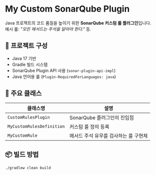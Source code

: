 # My Custom SonarQube Plugin

Java 프로젝트의 코드 품질을 높이기 위한 **SonarQube 커스텀 룰 플러그인**입니다.  
예시 룰: _"모든 메서드는 주석을 달아야 한다."_ 등.

## 🔧 프로젝트 구성

- Java 17 기반
- Gradle 빌드 시스템
- SonarQube Plugin API 사용 (`sonar-plugin-api-impl`)
- Java 언어용 룰 (`Plugin-RequiredForLanguages: java`)

## 📁 주요 클래스

| 클래스명 | 설명 |
|----------|------|
| `CustomRulesPlugin` | SonarQube 플러그인의 진입점 |
| `MyCustomRulesDefinition` | 커스텀 룰 정의 등록 |
| `MyCustomRule` | 메서드 주석 유무를 검사하는 룰 구현체 |

## 📦 빌드 방법

```bash
./gradlew clean build